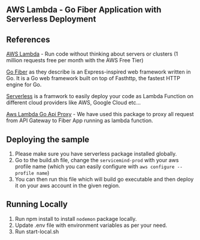 ## AWS Lambda - Go Fiber Application with Serverless Deployment

## References
[AWS Lambda](https://aws.amazon.com/lambda/) - Run code without thinking about servers or clusters (1 million requests free per month with the AWS Free Tier)

[Go Fiber](https://gofiber.io/) as they describe is an Express-inspired web framework written in Go. It is a Go web framework built on top of Fasthttp, the fastest HTTP engine for Go.

[Serverless](https://www.serverless.com/) is a framwork to easily deploy your code as Lambda Function on different cloud providers like AWS, Google Cloud etc...

[Aws Lambda Go Api Proxy](https://github.com/awslabs/aws-lambda-go-api-proxy/blob/master/README.md) - We have used this package to proxy all request from API Gateway to Fiber App running as lambda function.


## Deploying the sample
1. Please make sure you have serverless package installed globally.
2. Go to the build.sh file, change the `servicemind-prod` with your aws profile name (which you can easily configure with `aws configure --profile name`) 
3. You can then run this file which will build go executable and then deploy it on your aws account in the given region.


## Running Locally
1. Run npm install to install `nodemon` package locally.
2. Update .env file with environment variables as per your need. 
3. Run start-local.sh

